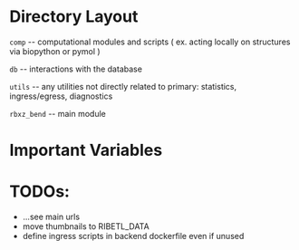 # Directory Layout

`comp` -- computational modules and scripts ( ex. acting locally on structures via biopython or pymol )

`db` -- interactions with the database

`utils` -- any utilities not directly related to primary: statistics, ingress/egress, diagnostics

`rbxz_bend` -- main module

# Important Variables


# TODOs:

- ...see main urls
- move thumbnails to RIBETL_DATA
- define ingress scripts in backend dockerfile even if unused





